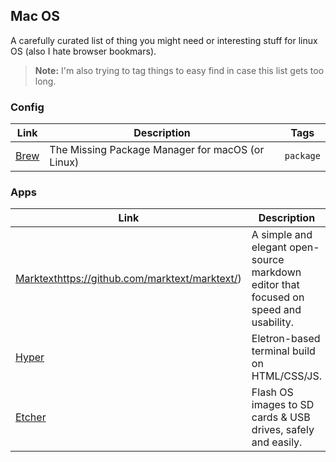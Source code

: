 ## Mac OS

A carefully curated list of thing you might need or interesting stuff for linux OS (also I hate browser bookmars).

> **Note:** I'm also trying to tag things to easy find in case this list gets too long.

### Config

| Link                     | Description                                      | Tags      |
| ------------------------ | ------------------------------------------------ | --------- |
| [Brew](https://brew.sh/) | The Missing Package Manager for macOS (or Linux) | `package` |



### Apps

| Link                                               | Description                                                                           | Tags         |
| -------------------------------------------------- | ------------------------------------------------------------------------------------- | ------------ |
| [Marktext]()https://github.com/marktext/marktext/) | A simple and elegant open-source markdown editor that focused on speed and usability. | `markdown`   |
| [Hyper](https://hyper.is/)                         | Eletron-based terminal build on HTML/CSS/JS.                                          | `terminal`   |
| [Etcher](https://www.balena.io/etcher/)            | Flash OS images to SD cards & USB drives, safely and easily.                          | `image``iso` |
